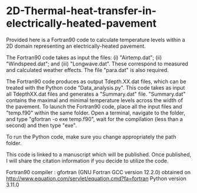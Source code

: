 # 2D-Thermal-heat-transfer-in-electrically-heated-pavement

Provided here is a Fortran90 code to calculate temperature levels within a 2D domain representing an electrically-heated pavement.

The Fortran90 code takes as input the files: (i) "Airtemp.dat"; (ii) "Windspeed.dat"; and (iii) "Longwave.dat". These correspond to measured and calculated weather effects. The file "para.dat" is also required.

The Fortran90 code produces as output Tdepth.XX.dat files, which can be treated with the Python code "Data_analysis.py". This code takes as input all TdepthXX.dat files and generates a "Summary.dat" file. "Summary.dat" contains the maximal and minimal temperature levels across the width of the pavement.
To launch the Fortran90 code, place all the input files and "temp.f90" within the same folder. Open a terminal, navigate to the folder, and type "gfortran -o exe temp.f90", wait for the compilation (less than a second) and then type "exe".

To run the Python code, make sure you change appropriately the path folder.

This code is linked to a manuscript which will be published. Once published, I will share the citation information if you decide to utilize the code.

Fortran90 compiler : gfortran (GNU Fortran GCC version 12.2.0) obtained on http://www.equation.com/servlet/equation.cmd?fa=fortran Python version 3.11.0

